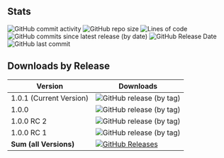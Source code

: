 ## Stats

![GitHub commit activity](https://img.shields.io/github/commit-activity/y/JensKrumsieck/PorphyStruct)
![GitHub repo size](https://img.shields.io/github/repo-size/jenskrumsieck/porphystruct)
![Lines of code](https://img.shields.io/tokei/lines/github/jenskrumsieck/porphystruct)
![GitHub commits since latest release (by date)](https://img.shields.io/github/commits-since/jenskrumsieck/porphystruct/latest)
![GitHub Release Date](https://img.shields.io/github/release-date/jenskrumsieck/porphystruct)
![GitHub last commit](https://img.shields.io/github/last-commit/jenskrumsieck/porphystruct)

## Downloads by Release
|Version|Downloads|
|-|-|
|1.0.1 (Current Version) | ![GitHub release (by tag)](https://img.shields.io/github/downloads/jenskrumsieck/porphystruct/v1.0.1/total) |
|1.0.0 | ![GitHub release (by tag)](https://img.shields.io/github/downloads/jenskrumsieck/porphystruct/v1.0.0/total) |
|1.0.0 RC 2 | ![GitHub release (by tag)](https://img.shields.io/github/downloads/jenskrumsieck/porphystruct/v1.0.0-rc2/total) |
|1.0.0 RC 1 | ![GitHub release (by tag)](https://img.shields.io/github/downloads/jenskrumsieck/porphystruct/v1.0.0-rc1/total) |
|**Sum (all Versions)**|[![GitHub Releases](https://img.shields.io/github/downloads-pre/JensKrumsieck/PorphyStruct/total)](https://github.com/JensKrumsieck/PorphyStruct/releases/latest)|
